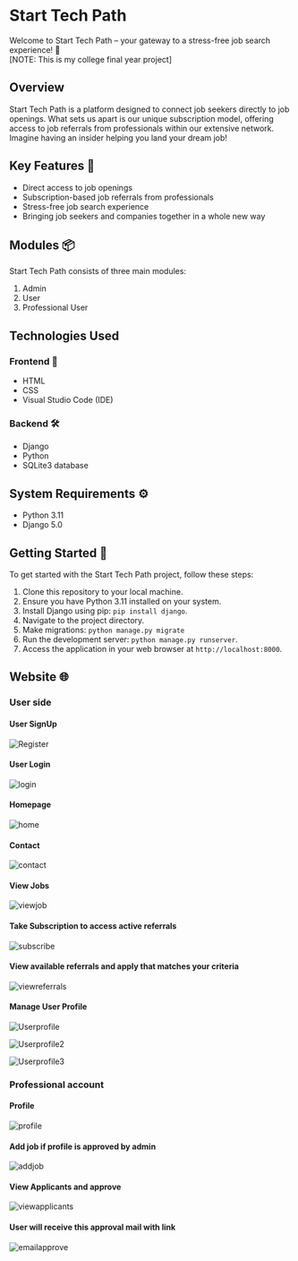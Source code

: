 # Start Tech Path

Welcome to Start Tech Path – your gateway to a stress-free job search experience! 🎉 <br/>
[NOTE: This is my college final year project]

## Overview

Start Tech Path is a platform designed to connect job seekers directly to job openings. What sets us apart is our unique subscription model, offering access to job referrals from professionals within our extensive network. Imagine having an insider helping you land your dream job!

## Key Features 🔑

- Direct access to job openings
- Subscription-based job referrals from professionals
- Stress-free job search experience
- Bringing job seekers and companies together in a whole new way

## Modules 📦

Start Tech Path consists of three main modules:

1. Admin
2. User
3. Professional User

## Technologies Used

### Frontend 🎨
- HTML
- CSS
- Visual Studio Code (IDE)

### Backend 🛠️
- Django
- Python
- SQLite3 database

## System Requirements ⚙️

- Python 3.11
- Django 5.0

## Getting Started 🚦

To get started with the Start Tech Path project, follow these steps:

1. Clone this repository to your local machine.
2. Ensure you have Python 3.11 installed on your system.
3. Install Django using pip: `pip install django`.
4. Navigate to the project directory.
5. Make migrations: `python manage.py migrate` 
6. Run the development server: `python manage.py runserver`.
7. Access the application in your web browser at `http://localhost:8000`.


## Website 🌐

### User side

#### User SignUp
![Register](Images/register.png)

#### User Login
![login](Images/login.png)

#### Homepage
![home](Images/home.png)

#### Contact
![contact](Images/contact.png)

#### View Jobs
![viewjob](Images/viewjob.png)

#### Take Subscription to access active referrals
![subscribe](Images/subscribe.png)

#### View available referrals and apply that matches your criteria
![viewreferrals](Images/viewreferrals.png)

#### Manage User Profile
![Userprofile](Images/userprofile.png)

![Userprofile2](Images/userprofile2.png)

![Userprofile3](Images/userprofile3.png)

### Professional account

#### Profile
![profile](Images/profile.png)

#### Add job if profile is approved by admin
![addjob](Images/addjob.png)

#### View Applicants and approve
![viewapplicants](Images/viewapplicants.png)

#### User will receive this approval mail with link
![emailapprove](Images/emailapprove.png)



